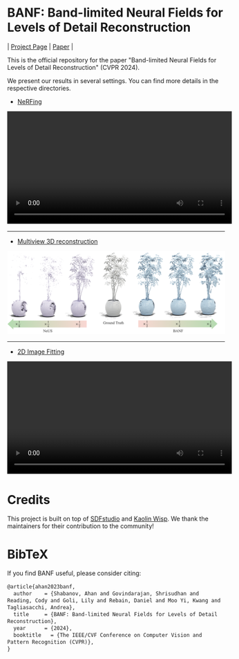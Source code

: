 # BANF: Band-limited Neural Fields for Levels of Detail Reconstruction

| [Project Page](https://theialab.github.io/banf/) | [Paper](https://arxiv.org/abs/2404.13024) |

This is the official repository for the paper "Band-limited Neural Fields for Levels of Detail Reconstruction" (CVPR 2024).

We present our results in several settings. You can find more details in the respective directories.
* [NeRFing](NeRFing/README.md)

<video width="520" controls>
  <source src="NeRFing/vis_data/NeRFing.m4v" type="video/mp4">
</video>


---

* [Multiview 3D reconstruction](3D_reconstruction/README.md)

<img src="3D_reconstruction/banf/teaser.png" width="520">

---

* [2D Image Fitting](2D_fitting/README.md)

<video width="520" controls>
  <source src="2D_fitting/vis_data/2d_fitting.mp4" type="video/mp4">
</video>


# Credits
This project is built on top of [SDFstudio](https://github.com/autonomousvision/sdfstudio) and [Kaolin Wisp](https://github.com/NVIDIAGameWorks/kaolin-wisp). We thank the maintainers for their contribution to the community!

# BibTeX
If you find BANF useful, please consider citing:
```
@article{ahan2023banf,
  author    = {Shabanov, Ahan and Govindarajan, Shrisudhan and Reading, Cody and Goli, Lily and Rebain, Daniel and Moo Yi, Kwang and Tagliasacchi, Andrea},
  title     = {BANF: Band-limited Neural Fields for Levels of Detail Reconstruction},
  year      = {2024},
  booktitle   = {The IEEE/CVF Conference on Computer Vision and Pattern Recognition (CVPR)},
}
```
